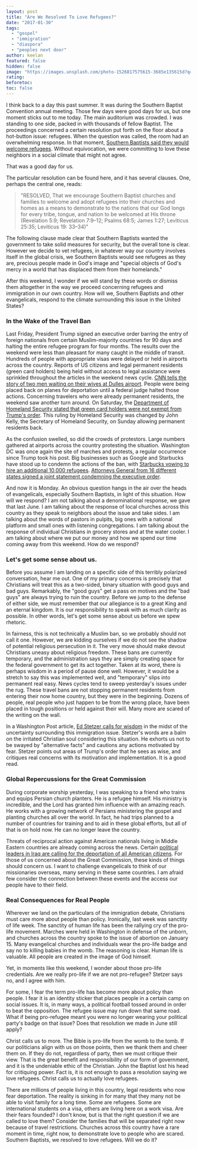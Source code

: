 ```yaml
---
layout: post
title: "Are We Resolved To Love Refugees?"
date: "2017-01-30"
tags: 
  - "gospel"
  - "immigration"
  - "diaspora"
  - "peoples next door"
author: keelan
featured: false
hidden: false
image: "https://images.unsplash.com/photo-1526817575615-3685e135615d?q=80&w=1998&auto=format&fit=crop&ixlib=rb-4.0.3&ixid=M3wxMjA3fDB8MHxwaG90by1wYWdlfHx8fGVufDB8fHx8fA%3D%3D"
rating:
beforetoc:
toc: false
---
```


I think back to a day this past summer. It was during the Southern Baptist Convention annual meeting. Those few days were good days for us, but one moment sticks out to me today. The main auditorium was crowded. I was standing to one side, packed in with thousands of fellow Baptist. The proceedings concerned a certain resolution put forth on the floor about a hot-button issue: refugees. When the question was called, the room had an overwhelming response. In that moment, [Southern Baptists said they would welcome refugees](http://www.sbc.net/resolutions/2273/on-refugee-ministry). Without equivocation, we were committing to love these neighbors in a social climate that might not agree.

That was a good day for us.

The particular resolution can be found here, and it has several clauses. One, perhaps the central one, reads:

> "RESOLVED, That we encourage Southern Baptist churches and families to welcome and adopt refugees into their churches and homes as a means to demonstrate to the nations that our God longs for every tribe, tongue, and nation to be welcomed at His throne (Revelation 5:9; Revelation 7:9–12; Psalms 68:5; James 1:27; Leviticus 25:35; Leviticus 19: 33–34)"

The following clause made clear that Southern Baptists wanted the government to take solid measures for security, but the overall tone is clear. However we decide to vet refugees, in whatever way our country involves itself in the global crisis, we Southern Baptists would see refugees as they are, precious people made in God's image and "special objects of God's mercy in a world that has displaced them from their homelands."

After this weekend, I wonder if we will stand by these words or dismiss them altogether in the way we proceed concerning refugees and immigration in our own country. How will we, Southern Baptists and other evangelicals, respond to the climate surrounding this issue in the United States?

### In the Wake of the Travel Ban

Last Friday, President Trump signed an executive order barring the entry of foreign nationals from certain Muslim-majority countries for 90 days and halting the entire refugee program for four months. The results over the weekend were less than pleasant for many caught in the middle of transit. Hundreds of people with appropriate visas were delayed or held in airports across the country. Reports of US citizens and legal permanent residents (green card holders) being held without access to legal assistance were sprinkled throughout the articles in the weekend news cycle. [CNN tells the story of two men waiting on their wives at Dulles airport](http://www.cnn.com/2017/01/29/politics/dulles-airport-trump-ban-trnd/index.html?sr=twcnni013017dulles-airport-trump-ban-trnd1038AMVODtopLink&linkId=33914907). People were being placed back on planes for deportation until a federal judge halted those actions. Concerning travelers who were already permanent residents, the weekend saw another turn around. On Saturday, the [Department of Homeland Security stated that green card holders were not exempt from Trump's order](http://www.reuters.com/article/us-usa-trump-immigration-greencard-idUSKBN15C0KX). This ruling by Homeland Security was changed by John Kelly, the Secretary of Homeland Security, on Sunday allowing permanent residents back.

As the confusion swelled, so did the crowds of protestors. Large numbers gathered at airports across the country protesting the situation. Washington DC was once again the site of marches and protests, a regular occurrence since Trump took his post. Big businesses such as Google and Starbucks have stood up to condemn the actions of the ban, with [Starbucks vowing to hire an additional 10,000 refugees](http://mobile.reuters.com/article/idUSKBN15E05X?utm_campaign=trueAnthem:+Trending+Content&utm_content=588f0fd104d30174694aaa90&utm_medium=trueAnthem&utm_source=twitter). [Attorneys General from 16 different states signed a joint statement condemning the executive order](http://mobile.reuters.com/article/idUSKBN15D11X?utm_campaign=trueAnthem:+Trending+Content&utm_content=588e914004d3014cd0b9e597&utm_medium=trueAnthem&utm_source=twitter).

And now it is Monday. An obvious question hangs in the air over the heads of evangelicals, especially Southern Baptists, in light of this situation. How will we respond? I am not talking about a denominational response, we gave that last June. I am talking about the response of local churches across this country as they speak to neighbors about the issue and take sides. I am talking about the words of pastors in pulpits, big ones with a national platform and small ones with listening congregations. I am talking about the response of individual Christians in grocery stores and at the water cooler. I am talking about where we put our money and how we spend our time coming away from this weekend. How do we respond?

### Let's get some sense about us.

Before you assume I am landing on a specific side of this terribly polarized conversation, hear me out. One of my primary concerns is precisely that Christians will treat this as a two-sided, binary situation with good guys and bad guys. Remarkably, the "good guys" get a pass on motives and the "bad guys" are always trying to ruin the country. Before we jump to the defense of either side, we must remember that our allegiance is to a great King and an eternal kingdom. It is our responsibility to speak with as much clarity as possible. In other words, let's get some sense about us before we spew rhetoric.

In fairness, this is not technically a Muslim ban, so we probably should not call it one. However, we are kidding ourselves if we do not see the shadow of potential religious persecution in it. The very move should make devout Christians uneasy about religious freedom. These bans are currently temporary, and the administration says they are simply creating space for the federal government to get its act together. Taken at its word, there is perhaps wisdom in a period of pause done well. However, it would be a stretch to say this was implemented well, and "temporary" slips into permanent real easy. News cycles tend to sweep yesterday's issues under the rug. These travel bans are not stopping permanent residents from entering their now home country, but they were in the beginning. Dozens of people, real people who just happen to be from the wrong place, have been placed in tough positions or held against their will. Many more are scared of the writing on the wall.

In a Washington Post article, [Ed Stetzer calls for wisdom](https://www.washingtonpost.com/news/acts-of-faith/wp/2017/01/26/evangelicals-we-cannot-let-alternative-facts-drive-u-s-refugee-policy/?utm_term=.eea9b68fedeb&wpisrc=nl_faith&wpmm=1) in the midst of the uncertainty surrounding this immigration issue. Stetzer's words are a balm on the irritated Christian soul considering this situation. He exhorts us not to be swayed by "alternative facts" and cautions any actions motivated by fear. Stetzer points out areas of Trump's order that he sees as wise, and critiques real concerns with its motivation and implementation. It is a good read.

### Global Repercussions for the Great Commission

During corporate worship yesterday, I was speaking to a friend who trains and equips Persian church planters. He is a refugee himself. His ministry is incredible, and the Lord has granted him influence with an amazing reach. He works with a growing network of Persians ministering the gospel and planting churches all over the world. In fact, he had trips planned to a number of countries for training and to aid in these global efforts, but all of that is on hold now. He can no longer leave the country.

Threats of reciprocal action against American nationals living in Middle Eastern countries are already coming across the news. Certain [political leaders in Iraq are calling for the deportation of all American citizens](http://www.npr.org/sections/thetwo-way/2017/01/29/512272524/of-courts-and-confusion-heres-the-reaction-to-trumps-immigration-freeze?utm_source=twitter.com&utm_medium=social&utm_campaign=npr&utm_term=nprnews&utm_content=20170129). For those of us concerned about the Great Commission, these kinds of things should concern us. I want to challenge evangelicals to think of our missionaries overseas, many serving in these same countries. I am afraid few consider the connection between these events and the access our people have to their field.

### Real Consequences for Real People

Wherever we land on the particulars of the immigration debate, Christians must care more about people than policy. Ironically, last week was sanctity of life week. The sanctity of human life has been the rallying cry of the pro-life movement. Marches were held in Washington in defense of the unborn, and churches across the country spoke to the issue of abortion on January 15. Many evangelical churches and individuals wear the pro-life badge and say no to killing babies in the womb. The reasoning is clear. Human life is valuable. All people are created in the image of God himself.

Yet, in moments like this weekend, I wonder about those pro-life credentials. Are we really pro-life if we are not pro-refugee? Stetzer says no, and I agree with him.

For some, I fear the term pro-life has become more about policy than people. I fear it is an identity sticker that places people in a certain camp on social issues. It is, in many ways, a political football tossed around in order to beat the opposition. The refugee issue may run down that same road. What if being pro-refugee meant you were no longer wearing your political party's badge on that issue? Does that resolution we made in June still apply?

Christ calls us to more. The Bible is pro-life from the womb to the tomb. If our politicians align with us on those points, then we thank them and cheer them on. If they do not, regardless of party, then we must critique their view. That is the great benefit and responsibility of our form of government, and it is the undeniable ethic of the Christian. John the Baptist lost his head for critiquing power. Fact is, it is not enough to pass a resolution saying we love refugees. Christ calls us to actually love refugees.

There are millions of people living in this country, legal residents who now fear deportation. The reality is sinking in for many that they many not be able to visit family for a long time. Some are refugees. Some are international students on a visa, others are living here on a work visa. Are their fears founded? I don't know, but is that the right question if we are called to love them? Consider the families that will be separated right now because of travel restrictions. Churches across this country have a rare moment in time, right now, to demonstrate love to people who are scared. Southern Baptists, we resolved to love refugees. Will we do it?
